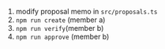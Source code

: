 1. modify proposal memo in `src/proposals.ts`
2. `npm run create` (member a)
3. `npm run verify`(member b)
4. `npm run approve` (member b)
